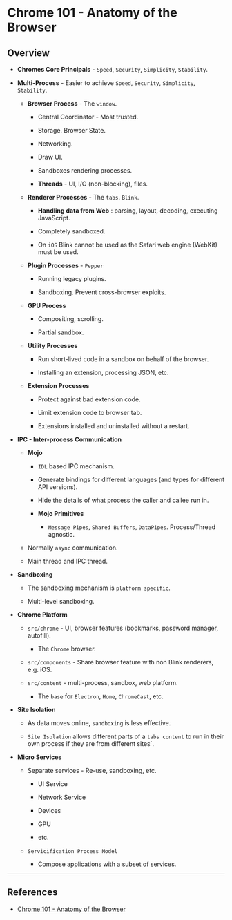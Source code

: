 # Chrome 101 - Anatomy of the Browser

## Overview

* __Chromes Core Principals__ - `Speed`, `Security`, `Simplicity`, `Stability`.

* __Multi-Process__ - Easier to achieve `Speed`, `Security`, `Simplicity`, `Stability`.

    * __Browser Process__ - The `window`.

        * Central Coordinator - Most trusted.

        * Storage. Browser State.

        * Networking.

        * Draw UI.

        * Sandboxes rendering processes.

        * __Threads__ - UI, I/O (non-blocking), files.

    * __Renderer Processes__ - The `tabs`. `Blink`.

        * __Handling data from Web__ : parsing, layout, decoding, executing JavaScript.

        * Completely sandboxed.

        * On `iOS` Blink cannot be used as the Safari web engine (WebKit) must be used. 

    * __Plugin Processes__ - `Pepper`

        * Running legacy plugins.

        * Sandboxing. Prevent cross-browser exploits.
    
    * __GPU Process__

        * Compositing, scrolling.

        * Partial sandbox.

    * __Utility Processes__

        * Run short-lived code in a sandbox on behalf of the browser.

        * Installing an extension, processing JSON, etc.

    * __Extension Processes__

        * Protect against bad extension code.

        * Limit extension code to browser tab.

        * Extensions installed and uninstalled without a restart.

* __IPC - Inter-process Communication__

    * __Mojo__ 

        * `IDL` based IPC mechanism.

        * Generate bindings for different languages (and types for different API versions).

        * Hide the details of what process the caller and callee run in.

        * __Mojo Primitives__

            * `Message Pipes`, `Shared Buffers`, `DataPipes`. Process/Thread agnostic.

    * Normally `async` communication.

    * Main thread and IPC thread.

* __Sandboxing__ 

    * The sandboxing mechanism is `platform specific`.

    * Multi-level sandboxing.

* __Chrome Platform__

    * `src/chrome` - UI, browser features (bookmarks, password manager, autofill).

        * The `Chrome` browser.
    
    * `src/components` - Share browser feature with non Blink renderers, e.g. iOS.

    * `src/content` - multi-process, sandbox, web platform.

        * The `base` for `Electron`, `Home`, `ChromeCast`, etc.

* __Site Isolation__

    * As data moves online, `sandboxing` is less effective.

    * `Site Isolation` allows different parts of a `tabs content` to run in their own process if they are from different sites`.

* __Micro Services__

    * Separate services - Re-use, sandboxing, etc.

        * UI Service

        * Network Service

        * Devices

        * GPU

        * etc.
    
    * `Servicification Process Model`

        * Compose applications with a subset of services.

---

## References

* [Chrome 101 - Anatomy of the Browser](https://www.youtube.com/watch?v=PzzNuCk-e0Y&list=PLNYkxOF6rcICgS7eFJrGDhMBwWtdTgzpx)